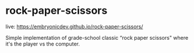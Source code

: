 # rock-paper-scissors

live: https://embryonicdev.github.io/rock-paper-scissors/

Simple implementation of grade-school classic “rock paper scissors" where it's the player vs the computer. 




